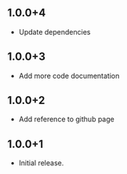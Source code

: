 ## 1.0.0+4
  * Update dependencies

## 1.0.0+3
  * Add more code documentation
  
## 1.0.0+2
  * Add reference to github page

## 1.0.0+1
  * Initial release.
